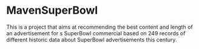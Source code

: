 # MavenSuperBowl

This is a project that aims at recommending the best content and length of an advertisement for s SuperBowl commercial based on 249 records of different historic data about SuperBowl advertisements this century.